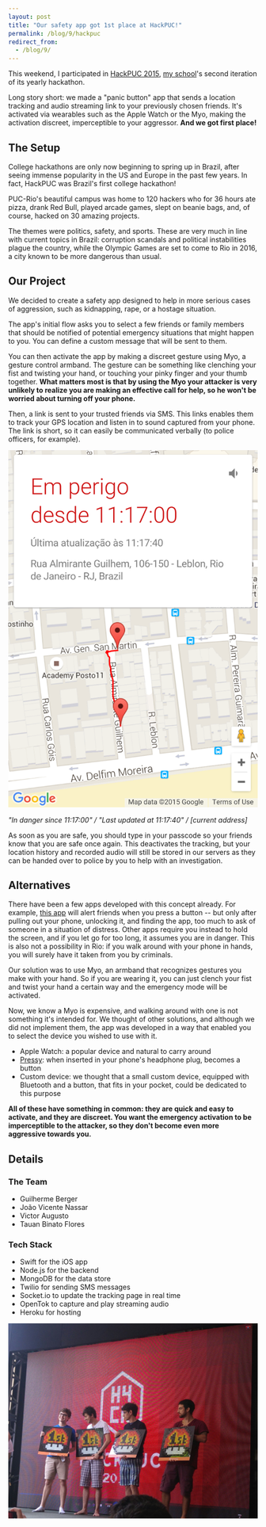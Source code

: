 ```yaml
---
layout: post
title: "Our safety app got 1st place at HackPUC!"
permalink: /blog/9/hackpuc
redirect_from:
  - /blog/9/
---
```


This weekend, I participated in [HackPUC 2015](http://hackpuc.com), [my school](http://www.puc-rio.br)'s second iteration of its yearly hackathon. 

Long story short: we made a "panic button" app that sends a location tracking and audio streaming link to your previously chosen friends. It's activated via wearables such as the Apple Watch or the Myo, making the activation discreet, imperceptible to your aggressor. **And we got first place!**


## The Setup

College hackathons are only now beginning to spring up in Brazil, after seeing immense popularity in the US and Europe in the past few years. In fact, HackPUC was Brazil's first college hackathon!

PUC-Rio's beautiful campus was home to 120 hackers who for 36 hours ate pizza, drank Red Bull, played arcade games, slept on beanie bags, and, of course, hacked on 30 amazing projects.

The themes were politics, safety, and sports. These are very much in line with current topics in Brazil: corruption scandals and political instabilities plague the country, while the Olympic Games are set to come to Rio in 2016, a city known to be more dangerous than usual. 


## Our Project

We decided to create a safety app designed to help in more serious cases of aggression, such as kidnapping, rape, or a hostage situation.

The app's initial flow asks you to select a few friends or family members that should be notified of potential emergency situations that might happen to you. You can define a custom message that will be sent to them. 

You can then activate the app by making a discreet gesture using Myo, a gesture control armband. The gesture can be something like clenching your fist and twisting your hand, or touching your pinky finger and your thumb together. **What matters most is that by using the Myo your attacker is very unlikely to realize you are making an effective call for help, so he won't be worried about turning off your phone.**

Then, a link is sent to your trusted friends via SMS. This links enables them to track your GPS location and listen in to sound captured from your phone. The link is short, so it can easily be communicated verbally (to police officers, for example). 

![](/img/hackpuc-2.png)

<i> "In danger since 11:17:00" / "Last updated at 11:17:40" / [current address] </i>

As soon as you are safe, you should type in your passcode so your friends know that you are safe once again. This deactivates the tracking, but your location history and recorded audio will still be stored in our servers as they can be handed over to police by you to help with an investigation.


## Alternatives

There have been a few apps developed with this concept already. For example, [this app]() will alert friends when you press a button -- but only after pulling out your phone, unlocking it, and finding the app, too much to ask of someone in a situation of distress. Other apps require you instead to hold the screen, and if you let go for too long, it assumes you are in danger. This is also not a possibility in Rio: if you walk around with your phone in hands, you will surely have it taken from you by criminals.

Our solution was to use Myo, an armband that recognizes gestures you make with your hand. So if you are wearing it, you can just clench your fist and twist your hand a certain way and the emergency mode will be activated.

Now, we know a Myo is expensive, and walking around with one is not something it's intended for. We thought of other solutions, and although we did not implement them, the app was developed in a way that enabled you to select the device you wished to use with it. 

* Apple Watch: a popular device and natural to carry around
* [Pressy](http://get.pressybutton.com/): when inserted in your phone's headphone plug, becomes a button
* Custom device: we thought that a small custom device, equipped with Bluetooth and a button, that fits in your pocket, could be dedicated to this purpose

**All of these have something in common: they are quick and easy to activate, and they are discreet. You want the emergency activation to be imperceptible to the attacker, so they don't become even more aggressive towards you.**

## Details

### The Team

* Guilherme Berger
* João Vicente Nassar
* Victor Augusto
* Tauan Binato Flores

### Tech Stack

* Swift for the iOS app
* Node.js for the backend
* MongoDB for the data store
* Twilio for sending SMS messages
* Socket.io to update the tracking page in real time
* OpenTok to capture and play streaming audio
* Heroku for hosting

![](/img/hackpuc-1.jpg)
